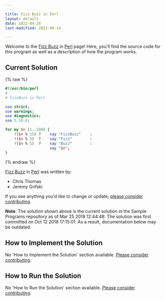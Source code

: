 ```yaml
---

title: Fizz Buzz in Perl
layout: default
date: 2022-04-28
last-modified: 2022-08-14

---
```


Welcome to the [Fizz Buzz](https://sampleprograms.io/projects/fizz-buzz) in [Perl](https://sampleprograms.io/languages/perl) page! Here, you'll find the source code for this program as well as a description of how the program works.

## Current Solution

{% raw %}

```perl
#!/usr/bin/perl
#
# FizzBuzz in Perl

use strict;
use warnings;
use diagnostics;
use 5.10.0;

for my $n (1..100) {
    !($n % 15) ?    say "FizzBuzz"    :
    !($n % 3)  ?    say "Fizz"        :
    !($n % 5)  ?    say "Buzz"        :
                    say "$n";
}
```

{% endraw %}

[Fizz Buzz](https://sampleprograms.io/projects/fizz-buzz) in [Perl](https://sampleprograms.io/languages/perl) was written by:

- Chris Thomas
- Jeremy Grifski

If you see anything you'd like to change or update, [please consider contributing](https://github.com/TheRenegadeCoder/sample-programs).

**Note**: The solution shown above is the current solution in the Sample Programs repository as of Mar 25 2019 12:44:48. The solution was first committed on Oct 12 2018 17:15:01. As a result, documentation below may be outdated.

## How to Implement the Solution

No 'How to Implement the Solution' section available. [Please consider contributing](https://github.com/TheRenegadeCoder/sample-programs-website).

## How to Run the Solution

No 'How to Run the Solution' section available. [Please consider contributing](https://github.com/TheRenegadeCoder/sample-programs-website).